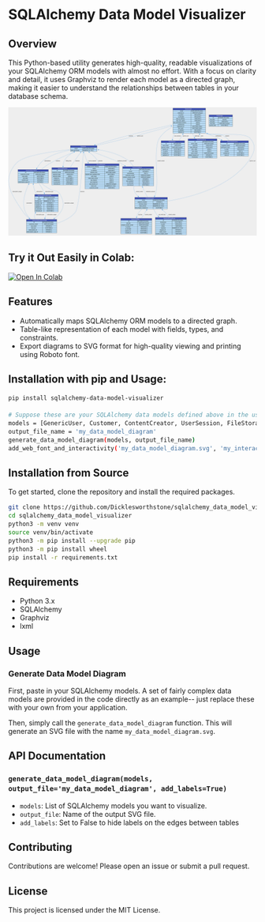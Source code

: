 # SQLAlchemy Data Model Visualizer

## Overview

This Python-based utility generates high-quality, readable visualizations of your SQLAlchemy ORM models with almost no effort. With a focus on clarity and detail, it uses Graphviz to render each model as a directed graph, making it easier to understand the relationships between tables in your database schema.

![Example Data Model Diagram](https://raw.githubusercontent.com/Dicklesworthstone/sqlalchemy_data_model_visualizer/main/my_interactive_data_model_diagram.svg)

## Try it Out Easily in Colab:

[![Open In Colab](https://colab.research.google.com/assets/colab-badge.svg)](https://colab.research.google.com/drive/1np5kPvDtdhq138eLHOGINYuTUMJo_wrj?usp=sharing)

## Features

- Automatically maps SQLAlchemy ORM models to a directed graph.
- Table-like representation of each model with fields, types, and constraints.
- Export diagrams to SVG format for high-quality viewing and printing using Roboto font. 

## Installation with pip and Usage:

```bash
pip install sqlalchemy-data-model-visualizer

# Suppose these are your SQLAlchemy data models defined above in the usual way, or imported from another file:
models = [GenericUser, Customer, ContentCreator, UserSession, FileStorage, ServiceRequest, GenericAuditLog, GenericFeedback, GenericAPIKey, GenericNotification, GenericAPICreditLog, GenericSubscriptionType, GenericSubscription, GenericSubscriptionUsage, GenericBillingInfo]
output_file_name = 'my_data_model_diagram'
generate_data_model_diagram(models, output_file_name)
add_web_font_and_interactivity('my_data_model_diagram.svg', 'my_interactive_data_model_diagram.svg')
```

## Installation from Source

To get started, clone the repository and install the required packages.

```bash
git clone https://github.com/Dicklesworthstone/sqlalchemy_data_model_visualizer.git
cd sqlalchemy_data_model_visualizer
python3 -m venv venv
source venv/bin/activate
python3 -m pip install --upgrade pip
python3 -m pip install wheel
pip install -r requirements.txt
```

## Requirements

- Python 3.x
- SQLAlchemy
- Graphviz
- lxml

## Usage

### Generate Data Model Diagram

First, paste in your SQLAlchemy models. A set of fairly complex data models are provided in the code directly as an example-- just replace these with your own from your application.

Then, simply call the `generate_data_model_diagram` function. This will generate an SVG file with the name `my_data_model_diagram.svg`.

## API Documentation

### `generate_data_model_diagram(models, output_file='my_data_model_diagram', add_labels=True)`

- `models`: List of SQLAlchemy models you want to visualize.
- `output_file`: Name of the output SVG file.
- `add_labels`: Set to False to hide labels on the edges between tables

## Contributing

Contributions are welcome! Please open an issue or submit a pull request.

## License

This project is licensed under the MIT License.
